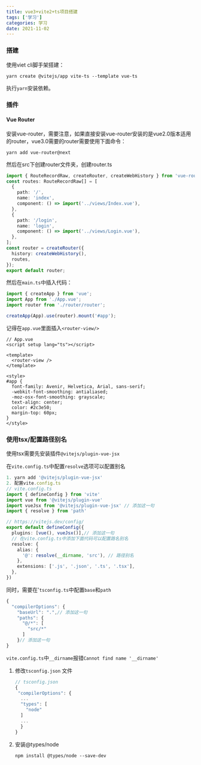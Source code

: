 ```yaml
---
title: vue3+vite2+ts项目搭建
tags: ['学习']
categories: 学习
date: 2021-11-02
---
```


<!--more-->

### 搭建

使用viet cli脚手架搭建：	

`yarn create @vitejs/app vite-ts --template vue-ts`

执行`yarn`安装依赖。

### 插件

#### Vue Router

安装vue-router，需要注意，如果直接安装vue-router安装的是vue2.0版本适用的router，vue3.0需要的router需要使用下面命令：

`yarn add vue-router@next`

然后在src下创建router文件夹，创建router.ts

```typescript
import { RouteRecordRaw, createRouter, createWebHistory } from 'vue-router';
const routes: RouteRecordRaw[] = [
  {
    path: '/',
    name: 'index',
    component: () => import('../views/Index.vue'),
  },
  {
    path: '/login',
    name: 'login',
    component: () => import('../views/Login.vue'),
  },
];
const router = createRouter({
  history: createWebHistory(),
  routes,
});
export default router;

```

然后在`main.ts`中插入代码：

```typescript
import { createApp } from 'vue';
import App from './App.vue';
import router from './router/router';

createApp(App).use(router).mount('#app');
```

记得在`app.vue`里面插入`<router-view/>`

```vue
// App.vue
<script setup lang="ts"></script>

<template>
  <router-view />
</template>

<style>
#app {
  font-family: Avenir, Helvetica, Arial, sans-serif;
  -webkit-font-smoothing: antialiased;
  -moz-osx-font-smoothing: grayscale;
  text-align: center;
  color: #2c3e50;
  margin-top: 60px;
}
</style>

```



### 使用tsx/配置路径别名

使用tsx需要先安装插件`@vitejs/plugin-vue-jsx`

在`vite.config.ts`中配置`resolve`选项可以配置别名

```typescript
1. yarn add '@vitejs/plugin-vue-jsx'
2. 配置vite.config.ts
// vite.config.ts
import { defineConfig } from 'vite'
import vue from '@vitejs/plugin-vue'
import vueJsx from '@vitejs/plugin-vue-jsx' // 添加这一句
import { resolve } from 'path'

// https://vitejs.dev/config/
export default defineConfig({
  plugins: [vue(), vueJsx()],// 添加这一句
  // 在vite.config.ts中添加下面代码可以配置路名别名
  resolve: {
    alias: {
      '@': resolve(__dirname, 'src'), // 路径别名
    },
    extensions: ['.js', '.json', '.ts', '.tsx'],
  },
})

```

同时，需要在'`tsconfig.ts`中配置`base`和`path`

```typescript
{
  "compilerOptions": {
    "baseUrl": ".",// 添加这一句
    "paths": {
      "@/*": [
        "src/*"
      ]
    }// 添加这一句
}
```

`vite.config.ts`中`__dirname`报错`Cannot find name '__dirname'`

1. 修改`tsconfig.json` 文件

   ```javascript
   // tsconfig.json
   {
    "compilerOptions": {
     ...
     "types": [
       "node"
     ]
     ...
     }
   }

2. 安装@types/node

   `npm install @types/node --save-dev`


